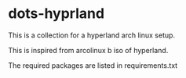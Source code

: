 # dots-hyprland

This is a collection for a hyperland arch linux setup.

This is inspired from arcolinux b iso of hyperland.

The required packages are listed in requirements.txt